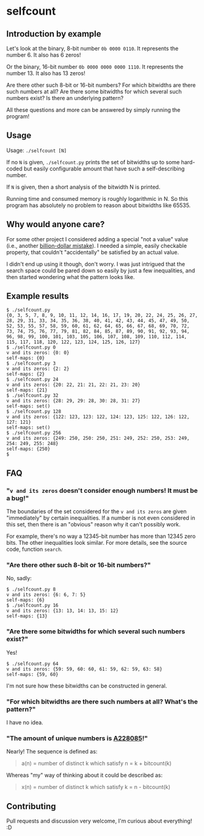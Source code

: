 # selfcount

## Introduction by example

Let's look at the binary, 8-bit number `0b 0000 0110`.
It represents the number 6.
It also has 6 zeros!

Or the binary, 16-bit number `0b 0000 0000 0000 1110`.
It represents the number 13.
It also has 13 zeros!

Are there other such 8-bit or 16-bit numbers?
For which bitwidths are there such numbers at all?
Are there some bitwidths for which several such numbers exist?
Is there an underlying pattern?

<!--
    And who took the cookie from the cookie jar?
    https://youtu.be/mj6l_5vDEAY?t=7)? ;)
-->

All these questions and more can be answered by simply running the program!

## Usage

Usage: `./selfcount [N]`

If no `N` is given, `./selfcount.py` prints the set of bitwidths up to
some hard-coded but easily configurable amount
that have such a self-describing number.

If `N` is given, then a short analysis of the bitwidth N is printed.

Running time and consumed memory is roughly logarithmic in N.
So this program has absolutely no problem to reason about bitwidths like 65535.

## Why would anyone care?

For some other project I considered adding a special "not a value" value
(i.e., another [billion-dollar mistake](https://en.wikipedia.org/wiki/Tony_Hoare#Apologies_and_retractions)).
I needed a simple, easily checkable property,
that couldn't "accidentally" be satisfied by an actual value.

I didn't end up using it though, don't worry.
I was just intrigued that the search space could be pared down so easily
by just a few inequalities, and then started wondering what the pattern looks like.

## Example results

```
$ ./selfcount.py
{0, 3, 5, 7, 8, 9, 10, 11, 12, 14, 16, 17, 19, 20, 22, 24, 25, 26, 27, 28, 29, 31, 33, 34, 35, 36, 38, 40, 41, 42, 43, 44, 45, 47, 49, 50, 52, 53, 55, 57, 58, 59, 60, 61, 62, 64, 65, 66, 67, 68, 69, 70, 72, 73, 74, 75, 76, 77, 79, 81, 82, 84, 85, 87, 89, 90, 91, 92, 93, 94, 96, 98, 99, 100, 101, 103, 105, 106, 107, 108, 109, 110, 112, 114, 115, 117, 118, 120, 122, 123, 124, 125, 126, 127}
$ ./selfcount.py 0
v and its zeros: {0: 0}
self-maps: {0}
$ ./selfcount.py 3
v and its zeros: {2: 2}
self-maps: {2}
$ ./selfcount.py 24
v and its zeros: {20: 22, 21: 21, 22: 21, 23: 20}
self-maps: {21}
$ ./selfcount.py 32
v and its zeros: {28: 29, 29: 28, 30: 28, 31: 27}
self-maps: set()
$ ./selfcount.py 128
v and its zeros: {122: 123, 123: 122, 124: 123, 125: 122, 126: 122, 127: 121}
self-maps: set()
$ ./selfcount.py 256
v and its zeros: {249: 250, 250: 250, 251: 249, 252: 250, 253: 249, 254: 249, 255: 248}
self-maps: {250}
$ 
```

## FAQ

### "`v and its zeros` doesn't consider enough numbers!  It must be a bug!"

The boundaries of the set considered for the `v and its zeros`
are given "immediately" by certain inequalities.
If a number is not even considered in this set,
then there is an "obvious" reason why it can't possibly work.

For example, there's no way a 12345-bit number has more than 12345 zero bits.
The other inequalities look similar.  For more details, see the source code, function `search`.

### "Are there other such 8-bit or 16-bit numbers?"

No, sadly:

```
$ ./selfcount.py 8
v and its zeros: {6: 6, 7: 5}
self-maps: {6}
$ ./selfcount.py 16
v and its zeros: {13: 13, 14: 13, 15: 12}
self-maps: {13}
```

### "Are there some bitwidths for which several such numbers exist?"

Yes!

```
$ ./selfcount.py 64
v and its zeros: {59: 59, 60: 60, 61: 59, 62: 59, 63: 58}
self-maps: {59, 60}
```

I'm not sure how these bitwidths can be constructed in general.

### "For which bitwidths are there such numbers at all?  What's the pattern?"

I have no idea.

### "The amount of unique numbers is [A228085](https://oeis.org/A228085)!"

Nearly!  The sequence is defined as:

> a(n) = number of distinct k which satisfy n = k + bitcount(k)

Whereas "my" way of thinking about it could be described as:

> x(n) = number of distinct k which satisfy k = n - bitcount(k)

## Contributing

Pull requests and discussion very welcome, I'm curious about everything! :D
